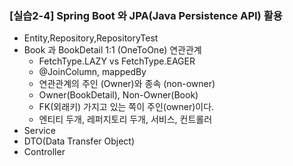 ### [실습2-4] Spring Boot 와 JPA(Java Persistence API) 활용
* Entity,Repository,RepositoryTest
* Book 과 BookDetail 1:1 (OneToOne) 연관관계
  * FetchType.LAZY vs FetchType.EAGER
  * @JoinColumn, mappedBy
  * 연관관계의 주인 (Owner)와 종속 (non-owner)
  * Owner(BookDetail), Non-Owner(Book)
  * FK(외래키) 가지고 있는 쪽이 주인(owner)이다.
  * 엔티티 두개, 레퍼지토리 두개, 서비스, 컨트롤러
* Service
* DTO(Data Transfer Object)
* Controller
